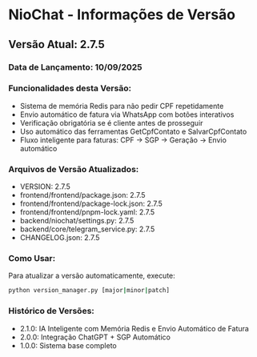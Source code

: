 # NioChat - Informações de Versão

## Versão Atual: 2.7.5

### Data de Lançamento: 10/09/2025

### Funcionalidades desta Versão:
- Sistema de memória Redis para não pedir CPF repetidamente
- Envio automático de fatura via WhatsApp com botões interativos
- Verificação obrigatória se é cliente antes de prosseguir
- Uso automático das ferramentas GetCpfContato e SalvarCpfContato
- Fluxo inteligente para faturas: CPF → SGP → Geração → Envio automático

### Arquivos de Versão Atualizados:
- VERSION: 2.7.5
- frontend/frontend/package.json: 2.7.5
- frontend/frontend/package-lock.json: 2.7.5
- frontend/frontend/pnpm-lock.yaml: 2.7.5
- backend/niochat/settings.py: 2.7.5
- backend/core/telegram_service.py: 2.7.5
- CHANGELOG.json: 2.7.5

### Como Usar:
Para atualizar a versão automaticamente, execute:
```bash
python version_manager.py [major|minor|patch]
```

### Histórico de Versões:
- 2.1.0: IA Inteligente com Memória Redis e Envio Automático de Fatura
- 2.0.0: Integração ChatGPT + SGP Automático
- 1.0.0: Sistema base completo
